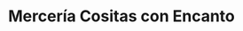 ---
title: "Mercería Cositas con Encanto"
url: /sevilla/merceria-cositas-con-encanto/
shop: Basteln
---